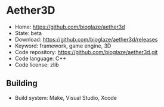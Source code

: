 # Aether3D

- Home: https://github.com/bioglaze/aether3d
- State: beta
- Download: https://github.com/bioglaze/aether3d/releases
- Keyword: framework, game engine, 3D
- Code repository: https://github.com/bioglaze/aether3d.git
- Code language: C++
- Code license: zlib

## Building

- Build system: Make, Visual Studio, Xcode
